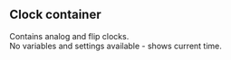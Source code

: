 ## Clock container

Contains analog and flip clocks.    
No variables and settings available - shows current time.
